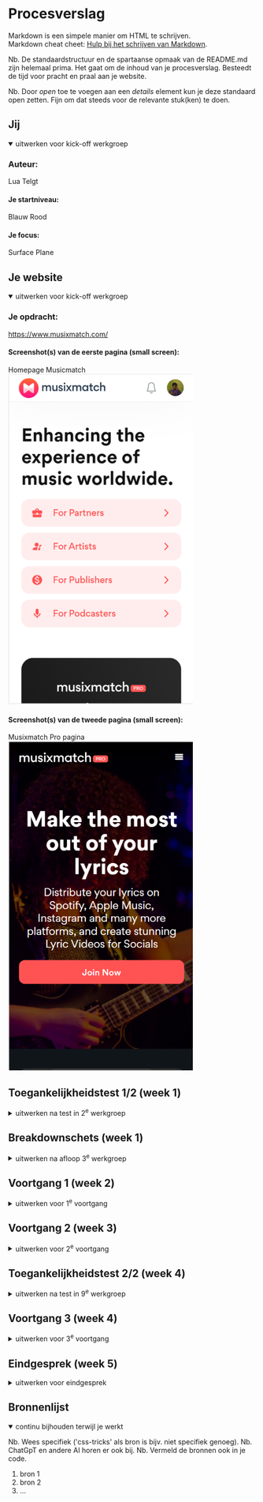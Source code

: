 # Procesverslag
Markdown is een simpele manier om HTML te schrijven.  
Markdown cheat cheet: [Hulp bij het schrijven van Markdown](https://github.com/adam-p/markdown-here/wiki/Markdown-Cheatsheet).

Nb. De standaardstructuur en de spartaanse opmaak van de README.md zijn helemaal prima. Het gaat om de inhoud van je procesverslag. Besteedt de tijd voor pracht en praal aan je website.

Nb. Door *open* toe te voegen aan een *details* element kun je deze standaard open zetten. Fijn om dat steeds voor de relevante stuk(ken) te doen.





## Jij

<details open>
  <summary>uitwerken voor kick-off werkgroep</summary>

  ### Auteur:
  Lua Telgt

  #### Je startniveau:
  Blauw Rood

  #### Je focus:
  Surface Plane
 
</details>





## Je website

<details open>
  <summary>uitwerken voor kick-off werkgroep</summary>

  ### Je opdracht:
  https://www.musixmatch.com/

  #### Screenshot(s) van de eerste pagina (small screen): 
  Homepage Musicmatch
  <img src="readme-images/homepagemusixmatch.png" width="375px" alt="omschrijving van de pagina">

  #### Screenshot(s) van de tweede pagina (small screen):
  Musixmatch Pro pagina  
  <img src="readme-images/musixmatchpro.png" width="375px" alt="omschrijving van de pagina">
 
</details>


   
## Toegankelijkheidstest 1/2 (week 1)

<details>
  <summary>uitwerken na test in 2<sup>e</sup> werkgroep</summary>

  ### Bevindingen
  Lijst met je bevindingen die in de test naar voren kwamen:
  <ul>
    <li>De website is een frame in een frame. Hierdoor is hij met een screenreader lastig te navigeren omdat de kans groot is dat je de hele content skipt en beweegt tussen de header (die trouwens ook geen navigatie heeft) of de footer.</li>
    <li>Veel elementen zitten niet in tags zoals tekst die niet in Headers of P's zitten.</li>
    <li>Door weinig kleurcontrast zijn sommige knoppen niet toegankelijk</li>
    <li>Navigeren in de website is een hel en op veel plekken kom je niet door de homepage en zijn alleen te bereiken via Laptop of google. Zoals lyrics pagina's</li>
    <li>Foto's hebben geen ALT tekst en zitten vaak uberhaupt niet in een IMG tag</li>
  </ul>

</details>



## Breakdownschets (week 1)

<details>
  <summary>uitwerken na afloop 3<sup>e</sup> werkgroep</summary>

  ### de hele pagina: 
  <img src="readme-images/breakdown1.png" width="375px" alt="breakdown van de hele pagina">
  <img src="readme-images/breakdown2.png" width="375px" alt="breakdown van de hele pagina">
  <img src="readme-images/breakdown3.png" width="375px" alt="breakdown van de hele pagina">
  <img src="readme-images/breakdown4.png" width="375px" alt="breakdown van de hele pagina">

</details>





## Voortgang 1 (week 2)

<details>
  <summary>uitwerken voor 1<sup>e</sup> voortgang</summary>

  ### Stand van zaken
  hier dit ging goed & dit was lastig (neem ook screenshots op van delen van je website en code)

  Het was best lastig om terug te komen in HTML en CSS aangezien ik dit al lang niet gedaan had maar ik had al snel de draad weer opgepakt. Het was leuk om weer aan de slag te gaan en ik zag al snel dingen vormen mijn code is nog niet perfect omdat ik vooral een beetje aan het opwarmen was. Hier en daaar heb ik wel al een paar dingen aangepast maar ik ben van plan zeker nog wel meer te doen omdat ik voor dezelfde soort element ook soms hele andere code gebruk later omdat deze eigenlijk wel echt een stukje beter is. Ik wil dus ook graag deze technieken bij oudere elementen gaan gebruiken.


  ### Agenda voor meeting
  samen met je groepje opstellen

  | student 1      | student 2          | student 3    | student 4        |
  | ---            | ---                | ---          | ---              |
  | dit bespreken  | en dit             | en ik dit    | en dan ik dat    |
  | en dat ook nog | dit als er tijd is | nog een punt | dit wil ik zeker |
  | ...            | ...                | ...          | ...              |


  ### Verslag van meeting
  hier na afloop snel de uitkomsten van de meeting vastleggen

  - Let op het verslag!
  - Misschien dat ik ook de navigatie van de site kan verbeteren. 
  - Knoppen aanpassen voor contrast

</details>





## Voortgang 2 (week 3)

<details>
  <summary>uitwerken voor 2<sup>e</sup> voortgang</summary>

  ### Stand van zaken
 Ik merkte al snel dat grote deel van de CSS een stuk beter kon omdat ik al snel weer trucjes en manier herinnerden. Ik ga dus het eerste deel van CSS als niet de hele CSS opnieuw doen om ervoor te zorgen dat ik alle CSS zo netjes en simpel mogelijk heb. Zo gaat niet alleen de kwaliteit van mijn website maar ook van mijn code er op vooruit.

 #### 18/09
 Ik ben begonnen aan de 2e pagina. Voor deze pagina heb ik de volledige pagina opgedeeld in een grid voor de margins aan dezijkanten. Hierdoor kreeg ik wel een probleem toen ik een element had dat voledig spreide over de pagina.
  <img src="readme-images/breakdown1.png" width="375px" alt="breakdown van de hele pagina">
  Wat ik kon doen is een grid in een grid maken. Ik ga dan de volledige sectie in de hoofdgrid volledig uitspreiden ipv alleen in column 2 en dan dezelfde grid in de sectie maken en daarin alles in column 2 zetten behalve het element dat spreide.

  Nog een probleem is de 2 overlappende foto's. Ik kon hiervoor nog een grid maken maar dan had ik een grid in een grid in een grid. Uiteindelijk heb ik besloten dat de foto op de achtergrond inderdaad gewoon een achtergrond was en heb ik deze erin gezet d.m.v. een css background image.
    <img src="readme-images/breakdown1.png" width="375px" alt="breakdown van de hele pagina">
 


  ### Agenda voor meeting
  samen met je groepje opstellen

  | student 1      | student 2          | student 3    | student 4        |
  | ---            | ---                | ---          | ---              |
  | dit bespreken  | en dit             | en ik dit    | en dan ik dat    |
  | en dat ook nog | dit als er tijd is | nog een punt | dit wil ik zeker |
  | ...            | ...                | ...          | ...              |


  ### Verslag van meeting
  hier na afloop snel de uitkomsten van de meeting vastleggen

  - punt 1
  - punt 2
  - nog een punt
- ...

</details>





## Toegankelijkheidstest 2/2 (week 4)

<details>
  <summary>uitwerken na test in 9<sup>e</sup> werkgroep</summary>

  ### Bevindingen
  Lijst met je bevindingen die in de test naar voren kwamen (geef ook aan wat er verbeterd is):

</details>





## Voortgang 3 (week 4)

<details>
  <summary>uitwerken voor 3<sup>e</sup> voortgang</summary>

  ### Stand van zaken
  hier dit ging goed & dit was lastig (neem ook screenshots op van delen van je website en code)


  ### Agenda voor meeting
  samen met je groepje opstellen

  | student 1      | student 2          | student 3    | student 4        |
  | ---            | ---                | ---          | ---              |
  | dit bespreken  | en dit             | en ik dit    | en dan ik dat    |
  | en dat ook nog | dit als er tijd is | nog een punt | dit wil ik zeker |
  | ...            | ...                | ...          | ...              |


  ### Verslag van meeting
  hier na afloop snel de uitkomsten van de meeting vastleggen

  - punt 1
  - punt 2
  - nog een punt
  - ...

</details>





## Eindgesprek (week 5)

<details>
  <summary>uitwerken voor eindgesprek</summary>

  ### Je uitkomst - karakteristiek screenshots:
  <img src="readme-images/dummy-plaatje.jpg" width="375px" alt="uitomst opdracht 1">


  ### Dit ging goed/Heb ik geleerd: 
  Korte omschrijving met plaatjes

  <img src="readme-images/dummy-plaatje.jpg" width="375px" alt="top">


  ### Dit was lastig/Is niet gelukt:
  Korte omschrijving met plaatjes

  <img src="readme-images/dummy-plaatje.jpg" width="375px" alt="bummer">
</details>





## Bronnenlijst

<details open>
  <summary>continu bijhouden terwijl je werkt</summary>

  Nb. Wees specifiek ('css-tricks' als bron is bijv. niet specifiek genoeg). 
  Nb. ChatGpT en andere AI horen er ook bij.
  Nb. Vermeld de bronnen ook in je code.

  1. bron 1
  2. bron 2
  3. ...

</details>
